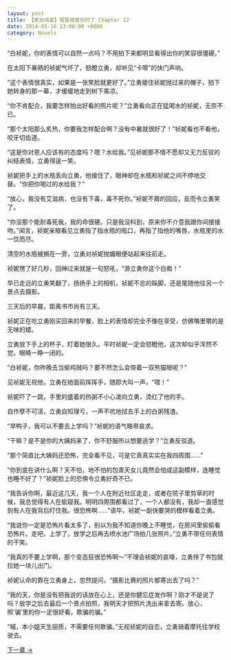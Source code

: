 ```yaml
---
layout: post
title: 【男女纯爱】冤冤相爱何时了 Chapter 12
date: 2014-05-16 23:00:00 +0800
category: Novels
---
```

“白祯妮，你的表情可以自然一点吗？不用拍下来都明显看得出你的笑容很僵硬。”

在太阳下暴晒的祯妮气坏了，怒瞪立勇，却听见“卡嚓”的快门声响。

“这个表情很真实，如果是一张笑脸就更好了。”立勇接住祯妮抛过来的帽子，拍下她转身的那一幕，才缓缓地走到树下乘凉。

“你不肯配合，我要怎样拍出好看的照片呢？”立勇看向正在猛喝水的祯妮，无奈不已。

“那个太阳那么炙热，你要我怎样配合啊？没有中暑就很好了！”祯妮看也不看他，咬牙切齿道。

“这是你对恩人应该有的态度吗？嗯？水给我。”见祯妮那不情不愿却又无力反驳的纠结表情，立勇得逞一笑。

祯妮把手上的水瓶丢向立勇，他接住了，眼神却在水瓶和祯妮之间不停地交替。“你把你喝过的水给我？”

“放心，我没有艾滋病，也没有下毒，毒不死你。”祯妮不屑的回应，反而令立勇笑了。

“你没那个能耐毒死我，我的命很硬。只是我没料到，原来你不介意我跟你间接接吻。”闻言，祯妮亲眼看见立勇指了指水瓶的瓶口，再指了指他的嘴唇，水瓶里的水一饮而尽。

清空的水瓶被搁在一旁，立勇对祯妮抛媚眼便站起来往前走。

祯妮愣了好几秒，回神过来就是一句怒吼，“游立勇你这个白痴！”

早已走远的立勇笑翻了，扬扬手上的相机，祯妮不忿的跺脚，还是尾随他往另一个景点去摄影。

三天后的早晨，距离书市尚有三天。

祯妮正在吃立勇刚买回来的早餐，脸上的表情却完全不像在享受，仿佛嘴里嚼的是无味的蜡。

立勇放下手上的杯子，盯着她很久。平时祯妮一定会怒瞪他，这次却似乎浑然不觉，眼睛一睁一闭的。

“白祯妮，你昨晚去当偷鸡贼吗？要不然怎么会带着一双熊猫眼呢？”

见祯妮无视他，立勇在她面前挥挥手，随即大叫一声，“喂！”

祯妮吓了一跳，手里的盛着的热粥不小心泼向立勇，烫红了他的手。

自作孽不可活，立勇自知理亏，一声不吭地拭去手上的白粥残渣。

“旱鸭子，我可以不要去上学吗？”祯妮的语气略带哀求。

“干嘛？是不是你的大姨妈来了，你不舒服所以想要逃学？”立勇反驳道。

“那个简直比大姨妈还恐怖，完全看不见，可是它真真实实在我四周围……”

“你到底在讲什么啊？天不怕，地不怕的包青天女儿竟然会怕成这副模样，连睡觉也睡不好了？”祯妮脸上的恐惧令立勇好奇不已。

“我告诉你啊，最近这几天，我一个人在附近社区走走，或者在院子里剪草的时候，我总觉得有人在偷窥我。明明四周围都看过了，一个人都没有，我却一直感觉到有人在我背后盯住我。很恐怖啊……”语毕，祯妮一副快要哭的模样看着立勇。

“我说你一定是恐怖片看太多了，别以为我不知道你晚上不睡觉，在房间里偷偷看恐怖片。走吧，上学了。放学之后再去喷水池广场拍几张照片。”立勇不带任何表情的干笑。

“我真的不要上学啊，那个变态狂很恐怖啊～”不理会祯妮的哀嚎，立勇拎了书包就拉她一块儿出门。

祯妮认命的靠在立勇身上，忽然提问，“摄影比赛的照片都寄出去了吗？”

“我的天，你是没有把我说的话放在心上，还是你健忘症发作啊？刚才不是说了吗？放学之后去最后一个景点拍照，我明天才把照片洗出来拿去寄。放心，照‘骗’里的你一定很好看，欺骗的骗。”

“嘁，本小姐天生丽质，不需要任何欺骗。”无视祯妮的自恋，立勇骑着摩托往学校驶去。

[下一章 →](/novels/2014/05/17/the-sins-of-love-13.html)
